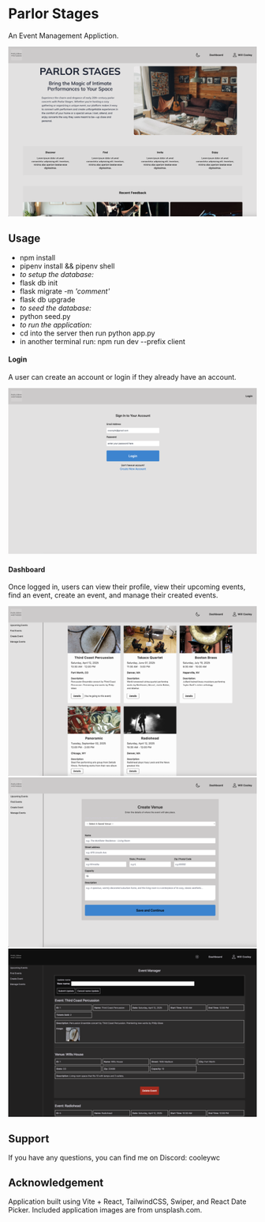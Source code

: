 # Parlor Stages

An Event Management Appliction.

<img src='client/src/assets/images/landing_page.png'>

## Usage

- npm install
- pipenv install && pipenv shell
- _to setup the database:_
- flask db init
- flask migrate -m _'comment'_
- flask db upgrade
- _to seed the database:_
- python seed.py
- _to run the application:_
- cd into the server then run python app.py
- in another terminal run: npm run dev --prefix client

#### Login

A user can create an account or login if they already have an account.

<img src='client/src/assets/images/sign_in.png'>

#### Dashboard

Once logged in, users can view their profile, view their upcoming events, find an event, create an event, and manage their created events.

<img src='client/src/assets/images/find_events.png'/>

<img src='client/src/assets/images/create_event.png'/>

<img src='client/src/assets/images/manage_events.png'/>

## Support

If you have any questions, you can find me on Discord: cooleywc

## Acknowledgement

Application built using Vite + React, TailwindCSS, Swiper, and React Date Picker. Included application images are from unsplash.com.